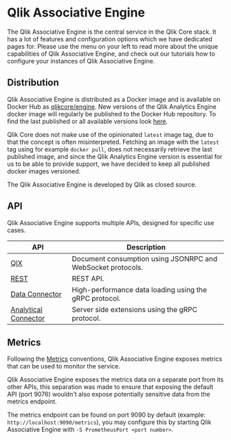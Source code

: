 # Qlik Associative Engine

The Qlik Associative Engine is the central service in the Qlik Core stack. It has a lot of features and configuration options
which we have dedicated pages for. Please use the menu on your left to read more about the unique capabilities
of Qlik Associative Engine, and check out our tutorials how to configure your instances of Qlik Associative Engine.

## Distribution

Qlik Associative Engine is distributed as a Docker image and is available on Docker Hub as
[qlikcore/engine](https://hub.docker.com/r/qlikcore/engine).
New versions of the Qlik Analytics Engine docker image will regularly be published to the Docker Hub repository.
To find the last published or all available versions look [here](https://hub.docker.com/r/qlikcore/engine/tags/).

Qlik Core does not make use of the opinionated `latest` image tag,
due to that the concept is often misinterpreted.
Fetching an image with the `latest` tag using for example `docker pull`,
does not necessarily retrieve the last published image,
and since the Qlik Analytics Engine version is essential for us to be able to provide support,
we have decided to keep all published docker images versioned.

The Qlik Associative Engine is developed by Qlik as closed source.

## API

Qlik Associative Engine supports multiple APIs, designed for specific use cases.

API | Description
--- | -----------
[QIX](./apis/qix/introduction.md) | Document consumption using JSONRPC and WebSocket protocols.
[REST](./apis/rest/qlik-associative-engine-api.md) | REST API.
[Data Connector](./apis/data-loading/introduction.md) | High-performance data loading using the gRPC protocol.
[Analytical Connector](./apis/server-side-extension/analytical-connector-api.md) | Server side extensions using the gRPC protocol.

## Metrics

Following the [Metrics](../../conventions/metrics.md) conventions, Qlik Associative Engine exposes
metrics that can be used to monitor the service.

Qlik Associative Engine exposes the metrics data on a separate port from its other APIs, this separation
was made to ensure that exposing the default API (port 9076) wouldn't also expose potentially
sensitive data from the metrics endpoint.

The metrics endpoint can be found on port 9090 by default (example: `http://localhost:9090/metrics`),
you may configure this by starting Qlik Associative Engine with `-S PrometheusPort <port number>`.
